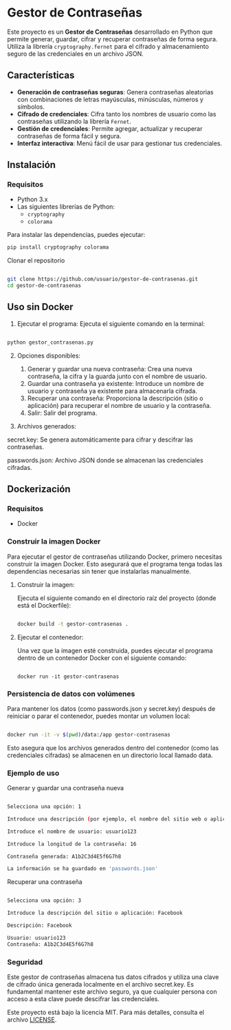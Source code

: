 # Gestor de Contraseñas

Este proyecto es un **Gestor de Contraseñas** desarrollado en Python que permite generar, guardar, cifrar y recuperar contraseñas de forma segura. Utiliza la librería `cryptography.fernet` para el cifrado y almacenamiento seguro de las credenciales en un archivo JSON.

## Características

- **Generación de contraseñas seguras**: Genera contraseñas aleatorias con combinaciones de letras mayúsculas, minúsculas, números y símbolos.
- **Cifrado de credenciales**: Cifra tanto los nombres de usuario como las contraseñas utilizando la librería `Fernet`.
- **Gestión de credenciales**: Permite agregar, actualizar y recuperar contraseñas de forma fácil y segura.
- **Interfaz interactiva**: Menú fácil de usar para gestionar tus credenciales.

## Instalación

### Requisitos

- Python 3.x
- Las siguientes librerías de Python:
  - `cryptography`
  - `colorama`

Para instalar las dependencias, puedes ejecutar:

```bash
pip install cryptography colorama
```

Clonar el repositorio

```bash

git clone https://github.com/usuario/gestor-de-contrasenas.git
cd gestor-de-contrasenas

```

## Uso sin Docker

1. Ejecutar el programa: Ejecuta el siguiente comando en la terminal:

```bash

python gestor_contrasenas.py

```

2. Opciones disponibles:

    1. Generar y guardar una nueva contraseña: Crea una nueva contraseña, la cifra y la guarda junto con el nombre de usuario.
    2. Guardar una contraseña ya existente: Introduce un nombre de usuario y contraseña ya existente para almacenarla cifrada.
    3. Recuperar una contraseña: Proporciona la descripción (sitio o aplicación) para recuperar el nombre de usuario y la contraseña.
    4. Salir: Salir del programa.

3. Archivos generados:

secret.key: Se genera automáticamente para cifrar y descifrar las contraseñas.

passwords.json: Archivo JSON donde se almacenan las credenciales cifradas.

## Dockerización

### Requisitos

* Docker

### Construir la imagen Docker

Para ejecutar el gestor de contraseñas utilizando Docker, primero necesitas construir la imagen Docker. Esto asegurará que el programa tenga todas las dependencias necesarias sin tener que instalarlas manualmente.

1. Construir la imagen:

    Ejecuta el siguiente comando en el directorio raíz del proyecto (donde está el Dockerfile):

    ```bash

    docker build -t gestor-contrasenas .

    ````

2. Ejecutar el contenedor:

    Una vez que la imagen esté construida, puedes ejecutar el programa dentro de un contenedor Docker con el siguiente comando:

    ````

    docker run -it gestor-contrasenas

    ````

### Persistencia de datos con volúmenes

Para mantener los datos (como passwords.json y secret.key) después de reiniciar o parar el contenedor, puedes montar un volumen local:

``` bash

docker run -it -v $(pwd)/data:/app gestor-contrasenas

```

Esto asegura que los archivos generados dentro del contenedor (como las credenciales cifradas) se almacenen en un directorio local llamado data.

### Ejemplo de uso

Generar y guardar una contraseña nueva

```bash

Selecciona una opción: 1

Introduce una descripción (por ejemplo, el nombre del sitio web o aplicación): Facebook

Introduce el nombre de usuario: usuario123

Introduce la longitud de la contraseña: 16

Contraseña generada: A1b2C3d4E5f6G7h8

La información se ha guardado en 'passwords.json'

```

Recuperar una contraseña

``` bash

Selecciona una opción: 3

Introduce la descripción del sitio o aplicación: Facebook

Descripción: Facebook

Usuario: usuario123
Contraseña: A1b2C3d4E5f6G7h8

```

### Seguridad

Este gestor de contraseñas almacena tus datos cifrados y utiliza una clave de cifrado única generada localmente en el archivo secret.key. Es fundamental mantener este archivo seguro, ya que cualquier persona con acceso a esta clave puede descifrar las credenciales.


Este proyecto está bajo la licencia MIT. Para más detalles, consulta el archivo [LICENSE](LICENSE.md).